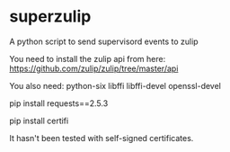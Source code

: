 # superzulip
A python script to send supervisord events to zulip

You need to install the zulip api from here:
https://github.com/zulip/zulip/tree/master/api

You also need:  python-six libffi libffi-devel openssl-devel 

pip install requests==2.5.3

pip install certifi

It hasn't been tested with self-signed certificates.
